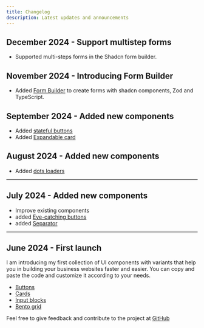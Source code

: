 ```yaml
---
title: Changelog
description: Latest updates and announcements
---
```


## December 2024 - Support multistep forms

- Supported multi-steps forms in the Shadcn form builder.

## November 2024 - Introducing Form Builder

- Added [Form Builder](/form-builder) to create forms with shadcn components, Zod and TypeScript.

## September 2024 - Added new components

- Added [stateful buttons](/docs/stateful-buttons)
- Added [Expandable card](/docs/cards-interactive)

## August 2024 - Added new components

- Added [dots loaders](/docs/loader-dots)

---

## July 2024 - Added new components

- Improve existing components
- added [Eye-catching buttons](/docs/eye-catching-buttons)
- added [Separator](/docs/separator)

---

## June 2024 - First launch

I am introducing my first collection of UI components with variants that help you in building your business websites faster and easier. You can copy and paste the code and customize it according to your needs.

- [Buttons](/docs/base-button)
- [Cards](/docs/cards-simple)
- [Input blocks](/docs/inputs)
- [Bento grid](/docs/bento-4)

Feel free to give feedback and contribute to the project at [GitHub](https://github.com/Ali-Hussein-dev/indie-ui)
